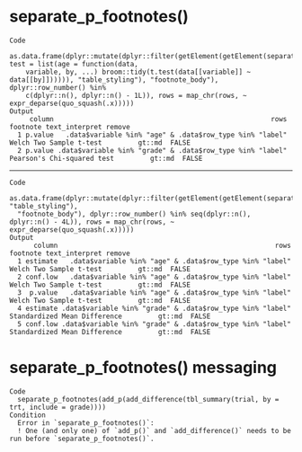 # separate_p_footnotes()

    Code
      as.data.frame(dplyr::mutate(dplyr::filter(getElement(getElement(separate_p_footnotes(add_p(tbl, test = list(age = function(data,
        variable, by, ...) broom::tidy(t.test(data[[variable]] ~ data[[by]]))))), "table_styling"), "footnote_body"), dplyr::row_number() %in%
        c(dplyr::n(), dplyr::n() - 1L)), rows = map_chr(rows, ~ expr_deparse(quo_squash(.x)))))
    Output
         column                                                      rows                   footnote text_interpret remove
      1 p.value   .data$variable %in% "age" & .data$row_type %in% "label"    Welch Two Sample t-test         gt::md  FALSE
      2 p.value .data$variable %in% "grade" & .data$row_type %in% "label" Pearson's Chi-squared test         gt::md  FALSE

---

    Code
      as.data.frame(dplyr::mutate(dplyr::filter(getElement(getElement(separate_p_footnotes(add_difference(tbl)), "table_styling"),
      "footnote_body"), dplyr::row_number() %in% seq(dplyr::n(), dplyr::n() - 4L)), rows = map_chr(rows, ~ expr_deparse(quo_squash(.x)))))
    Output
          column                                                      rows                     footnote text_interpret remove
      1 estimate   .data$variable %in% "age" & .data$row_type %in% "label"      Welch Two Sample t-test         gt::md  FALSE
      2 conf.low   .data$variable %in% "age" & .data$row_type %in% "label"      Welch Two Sample t-test         gt::md  FALSE
      3  p.value   .data$variable %in% "age" & .data$row_type %in% "label"      Welch Two Sample t-test         gt::md  FALSE
      4 estimate .data$variable %in% "grade" & .data$row_type %in% "label" Standardized Mean Difference         gt::md  FALSE
      5 conf.low .data$variable %in% "grade" & .data$row_type %in% "label" Standardized Mean Difference         gt::md  FALSE

# separate_p_footnotes() messaging

    Code
      separate_p_footnotes(add_p(add_difference(tbl_summary(trial, by = trt, include = grade))))
    Condition
      Error in `separate_p_footnotes()`:
      ! One (and only one) of `add_p()` and `add_difference()` needs to be run before `separate_p_footnotes()`.

